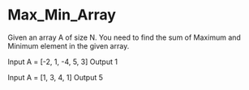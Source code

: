 # Max_Min_Array
Given an array A of size N. You need to find the sum of Maximum and Minimum element in the given array.

Input
A = [-2, 1, -4, 5, 3]
Output
1

Input
A = [1, 3, 4, 1]
Output
5
